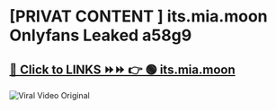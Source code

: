 
 # [PRIVAT CONTENT ] its.mia.moon Onlyfans Leaked a58g9

## <h2><a href="https://clipsfans.com/its.mia.moon&ref=git">🔗 Click to LINKS ⏩⏩ 👉 🟢 its.mia.moon </a></h2>

<a href="https://clipsfans.com/its.mia.moon&ref=git" rel="nofollow" data-target="animated-image.originalLink"><img src="https://i.ibb.co.com/xMMVF88/686577567.gif" alt="Viral Video Original" style="max-width: 100%; display: inline-block;" data-target="animated-image.originalImage"></a>

